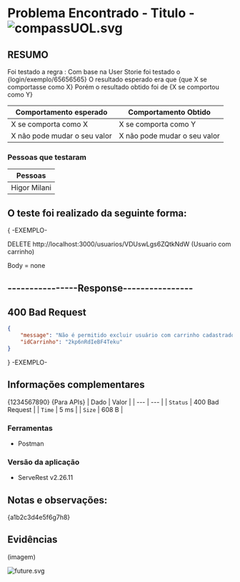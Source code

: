 # Problema Encontrado - Titulo - ![compassUOL.svg](/uploads/9da8cb2e34688feda2482e0ace7e5348/compassUOL.svg)
## RESUMO
Foi testado a regra :
Com base na User Storie foi testado o {login/exemplo/65656565}
O resultado esperado era que {que X se comportasse como X}
Porém o resultado obtido foi de {X se comportou como Y}


| Comportamento esperado  | Comportamento Obtido |
| ------------- | ------------- |
| X se comporta como X  | X se comporta como Y  |
| X não pode mudar o seu valor  |  X não pode mudar o seu valor  |

### Pessoas que testaram
| Pessoas |
| --- |
| Higor Milani |

## O teste foi realizado da seguinte forma:
{ -EXEMPLO-


DELETE http://localhost:3000/usuarios/VDUswLgs6ZQtkNdW (Usuario com carrinho)


Body = none




----------------Response----------------
---------------
400 Bad Request
---------------


```json
{
    "message": "Não é permitido excluir usuário com carrinho cadastrado",
    "idCarrinho": "2kp6nRdIeBF4Teku"
}
```




} -EXEMPLO-


## Informações complementares
{1234567890}
{Para APIs}
| Dado | Valor |
| --- | --- |
| `Status` | 400 Bad Request |
| `Time` | 5 ms |
| `Size` | 608 B |

### Ferramentas

* Postman

### Versão da aplicação

* ServeRest v2.26.11



## Notas e observações:
{a1b2c3d4e5f6g7h8}

## Evidências
(imagem)


![future.svg](/uploads/fb9714703238fd9497370e2cc29d45d9/future.svg)
